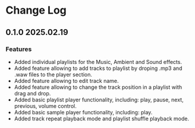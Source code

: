 # Change Log

## 0.1.0 2025.02.19

### Features

- Added individual playlists for the Music, Ambient and Sound effects.
- Added feature allowing to add tracks to playlist by droping .mp3 and .waw files to the player section.
- Added feature allowing to edit track name.
- Added feature allowing to change the track position in a playlist with drag and drop.
- Added basic playlist player functionality, including: play, pause, next, previous, volume control.
- Added basic sample player functionality, including: play.
- Added track repeat playback mode and playlist shuffle playback mode.